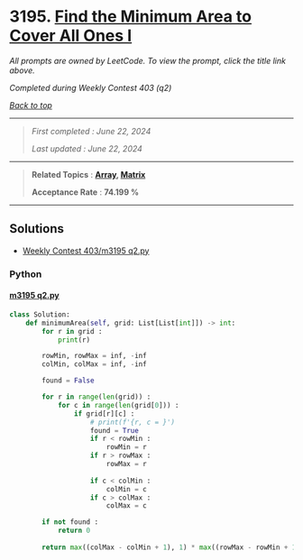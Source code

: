 # 3195. [Find the Minimum Area to Cover All Ones I](<https://leetcode.com/problems/find-the-minimum-area-to-cover-all-ones-i>)

*All prompts are owned by LeetCode. To view the prompt, click the title link above.*

*Completed during Weekly Contest 403 (q2)*

*[Back to top](<../README.md>)*

------

> *First completed : June 22, 2024*
>
> *Last updated : June 22, 2024*

------

> **Related Topics** : **[Array](<by_topic/Array.md>), [Matrix](<by_topic/Matrix.md>)**
>
> **Acceptance Rate** : **74.199 %**

------

## Solutions

- [Weekly Contest 403/m3195 q2.py](<../my-submissions/Weekly Contest 403/m3195 q2.py>)
### Python
#### [m3195 q2.py](<../my-submissions/Weekly Contest 403/m3195 q2.py>)
```Python
class Solution:
    def minimumArea(self, grid: List[List[int]]) -> int:
        for r in grid :
            print(r)

        rowMin, rowMax = inf, -inf
        colMin, colMax = inf, -inf

        found = False

        for r in range(len(grid)) :
            for c in range(len(grid[0])) :
                if grid[r][c] :
                    # print(f'{r, c = }')
                    found = True
                    if r < rowMin :
                        rowMin = r
                    if r > rowMax :
                        rowMax = r
                    
                    if c < colMin :
                        colMin = c
                    if c > colMax :
                        colMax = c

        if not found :
            return 0
            
        return max((colMax - colMin + 1), 1) * max((rowMax - rowMin + 1), 1)
```

